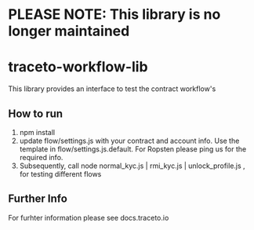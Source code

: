 # PLEASE NOTE:  This library is no longer maintained

# traceto-workflow-lib
This library provides an interface to test the contract workflow's 

## How to run
1. npm install
2. update flow/settings.js with your contract and account info. Use the template in flow/settings.js.default. For Ropsten please ping us for the required info.
3. Subsequently, call node normal_kyc.js | rmi_kyc.js | unlock_profile.js , for testing different flows

## Further Info
For furhter information please see docs.traceto.io
